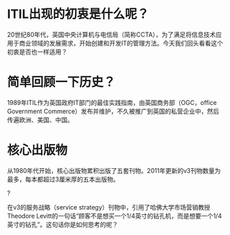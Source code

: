 # ITIL出现的初衷是什么呢？

20世纪80年代，英国中央计算机与电信局（简称CCTA），为了满足将信息技术应用于商业领域的发展需求，开始创建和开发IT的管理方法。今天我们回头看看这个初衷是否也一样适用？

# 简单回顾一下历史？

1989年ITIL作为英国政府IT部门的最佳实践指南，由英国商务部（OGC，office Government Commerce）发布并维护，不久被推广到英国的私营企业中，然后传遍欧洲、美国、中国。

# 核心出版物

从1980年代开始，核心出版物累积出版了五套刊物。2011年更新的v3刊物数量为最多，每本都超过3厘米厚的五本出版物。

? [](https://github.com/jiangxianlou/ITIL4/blob/master/Flash%20Card%20for%20ITIL4/Flash%20Card%20for%20ITIL4.jpg?raw=ture)

在v3的服务战略（service strategy）刊物中，引用了哈佛大学市场营销教授Theodore Levitt的一句话“顾客不是想买一个1/4英寸的钻孔机，而是想要一个1/4英寸的钻孔”。这句话你是如何思考的呢？

